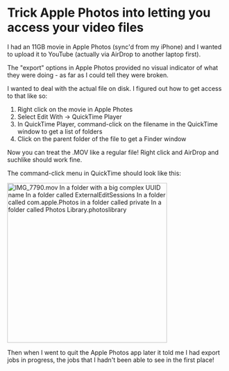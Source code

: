 # Trick Apple Photos into letting you access your video files

I had an 11GB movie in Apple Photos (sync'd from my iPhone) and I wanted to upload it to YouTube (actually via AirDrop to another laptop first).

The "export" options in Apple Photos provided no visual indicator of what they were doing - as far as I could tell they were broken.

I wanted to deal with the actual file on disk. I figured out how to get access to that like so:

1. Right click on the movie in Apple Photes
2. Select Edit With -> QuickTime Player
3. In QuickTime Player, command-click on the filename in the QuickTime window to get a list of folders
4. Click on the parent folder of the file to get a Finder window

Now you can treat the .MOV like a regular file! Right click and AirDrop and suchlike should work fine.

The command-click menu in QuickTime should look like this:

<img width="368" alt="IMG_7790.mov
In a folder with a big complex UUID name
In a folder called ExternalEditSessions
In a folder called com.apple.Photos
in a folder called private
In a folder called Photos Library.photoslibrary" src="https://user-images.githubusercontent.com/9599/163071235-6ff80bc1-374c-4905-93d6-cd3c5486c6a8.png">

Then when I went to quit the Apple Photos app later it told me I had export jobs in progress, the jobs that I hadn't been able to see in the first place!
